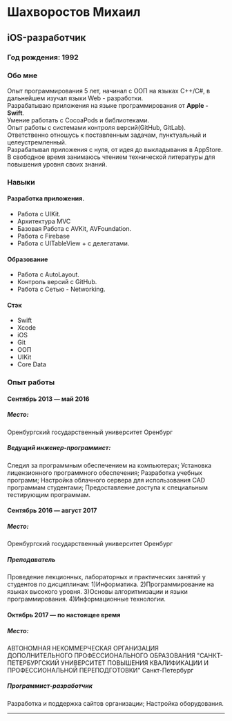 # Шахворостов Михаил
## iOS-разработчик

### Год рождения: 1992

### Обо мне
Опыт программирования 5 лет, начинал с ООП на языках C++/C#, в дальнейшем изучал языки Web - разработки. <br>
Разрабатываю приложения на языке программирования от <b>Apple - Swift</b>. <br>
Умение работать с CocoaPods и библиотеками.<br>
Опыт работы с системами контроля версий(GitHub, GitLab). <br>
Ответственно отношусь к поставленным задачам, пунктуальный и целеустремленный.<br>
Разрабатывал приложения с нуля, от идея до выкладывания в AppStore.<br>
В свободное время занимаюсь чтением технической литературы для повышения уровня своих знаний. 

### Навыки
#### Разработка приложения.
- Работа с UIKit.
- Архитектура MVC
- Базовая Работа с AVKit, AVFoundation.
- Работа с Firebase
- Работа с UITableView + с делегатами.

#### Образование
- Работа с AutoLayout.
- Контроль версий с GitHub.
- Работа с Сетью - Networking.

#### Стэк
- Swift
- Xcode
- iOS
- Git
- ООП
- UIKit
- Core Data

### Опыт работы

#### Сентябрь 2013 — май 2016

##### Место: 
Оренбургский государственный университет
Оренбург

##### Ведущий инженер-программист:
Следил за программным обеспечением на компьютерах;
Установка лицензионного программного обеспечения;
Разработка учебных программ;
Настройка облачного сервера для использования CAD программам студентами;
Предоставление доступа к специальным тестирующим программам.

#### Сентябрь 2016 — август 2017

##### Место: 
Оренбургский государственный университет
Оренбург

##### Преподаватель
Проведение лекционных, лабораторных и практических занятий у студентов по дисциплинам:
1)Информатика.
2)Программирование на языках высокого уровня.
3)Основы алгоритмизации и языки программирования.
4)Информационные технологии.

#### Октябрь 2017 — по настоящее время

##### Место:
АВТОНОМНАЯ НЕКОММЕРЧЕСКАЯ ОРГАНИЗАЦИЯ ДОПОЛНИТЕЛЬНОГО ПРОФЕССИОНАЛЬНОГО ОБРАЗОВАНИЯ "САНКТ-ПЕТЕРБУРГСКИЙ УНИВЕРСИТЕТ ПОВЫШЕНИЯ КВАЛИФИКАЦИИ И ПРОФЕССИОНАЛЬНОЙ ПЕРЕПОДГОТОВКИ"
Санкт-Петербург

##### Программист-разработчик
Разработка и поддержка сайтов организации;
Настройка оборудования.

<hr>



